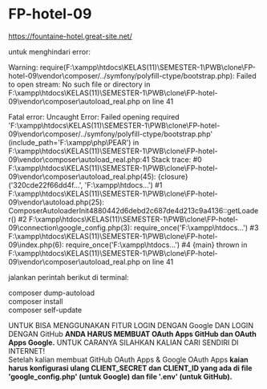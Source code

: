 # FP-hotel-09
https://fountaine-hotel.great-site.net/

untuk menghindari error:

Warning: require(F:\xampp\htdocs\KELAS(11)\SEMESTER-1\PWB\clone\FP-hotel-09\vendor\composer/../symfony/polyfill-ctype/bootstrap.php): Failed to open stream: No such file or directory in F:\xampp\htdocs\KELAS(11)\SEMESTER-1\PWB\clone\FP-hotel-09\vendor\composer\autoload_real.php on line 41

Fatal error: Uncaught Error: Failed opening required 'F:\xampp\htdocs\KELAS(11)\SEMESTER-1\PWB\clone\FP-hotel-09\vendor\composer/../symfony/polyfill-ctype/bootstrap.php' (include_path='F:\xampp\php\PEAR') in F:\xampp\htdocs\KELAS(11)\SEMESTER-1\PWB\clone\FP-hotel-09\vendor\composer\autoload_real.php:41 Stack trace: #0 F:\xampp\htdocs\KELAS(11)\SEMESTER-1\PWB\clone\FP-hotel-09\vendor\composer\autoload_real.php(45): {closure}('320cde22f66dd4f...', 'F:\\xampp\\htdocs...') #1 F:\xampp\htdocs\KELAS(11)\SEMESTER-1\PWB\clone\FP-hotel-09\vendor\autoload.php(25): ComposerAutoloaderInit4880442d6debd2c687de4d213c9a4136::getLoader() #2 F:\xampp\htdocs\KELAS(11)\SEMESTER-1\PWB\clone\FP-hotel-09\connection\google_config.php(3): require_once('F:\\xampp\\htdocs...') #3 F:\xampp\htdocs\KELAS(11)\SEMESTER-1\PWB\clone\FP-hotel-09\index.php(6): require_once('F:\\xampp\\htdocs...') #4 {main} thrown in F:\xampp\htdocs\KELAS(11)\SEMESTER-1\PWB\clone\FP-hotel-09\vendor\composer\autoload_real.php on line 41


jalankan perintah berikut di terminal:

composer dump-autoload <br>
composer install <br>
composer self-update <br>

UNTUK BISA MENGGUNAKAN FITUR LOGIN DENGAN Google DAN LOGIN DENGAN GitHub <b>ANDA HARUS MEMBUAT OAuth Apps GitHub dan OAuth Apps Google.</b> UNTUK CARANYA SILAHKAN KALIAN CARI SENDIRI DI INTERNET! <br>
Setelah kalian membuat GitHub OAuth Apps & Google OAuth Apps <b>kaian harus konfigurasi ulang CLIENT_SECRET dan CLIENT_ID yang ada di file 'google_config.php' (untuk Google) dan file '.env' (untuk GitHub).</b>
